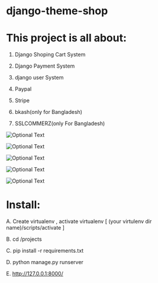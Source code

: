 # django-theme-shop

# This project is all about: 

1. Django Shoping Cart System

2. Django Payment System

3. django user System

4. Paypal

5. Stripe

6. bkash(only for Bangladesh)

7. SSLCOMMERZ(only For Bangladesh)

![Optional Text](https://github.com/mohammadfayaj/django-theme-shop/blob/mohammadfayaj-patch-1/Screenshot%20(10).png)

![Optional Text](https://github.com/mohammadfayaj/django-theme-shop/blob/mohammadfayaj-patch-1/Screenshot%20(8).png)

![Optional Text](https://github.com/mohammadfayaj/django-theme-shop/blob/mohammadfayaj-patch-1/Screenshot%20(9).png)

![Optional Text](https://github.com/mohammadfayaj/django-theme-shop/blob/mohammadfayaj-patch-1/Screenshot%20(11).png)

![Optional Text](https://github.com/mohammadfayaj/django-theme-shop/blob/mohammadfayaj-patch-1/Screenshot%20(12).png)
# Install:

A. Create virtualenv , activate virtualenv [ (your virtulenv dir name)/scripts/activate ]

B. cd /projects

C. pip install -r requirements.txt

D. python manage.py runserver

E. http://127.0.0.1:8000/

